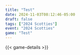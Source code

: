 ```yaml
---
title: "Test"
date: 2024-11-03T08:12:46-05:00
draft: false
tags: ["2024 Scotties"]
event: "2024 Scotties"
game: "Test"
---
```

{{< game-details >}}
<!--more-->

